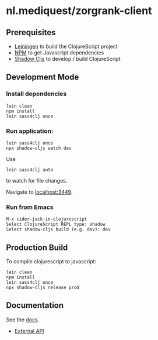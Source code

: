 # nl.mediquest/zorgrank-client

## Prerequisites

- [Leiningen](https://github.com/technomancy/leiningen) to build the ClojureScript project
- [NPM](https://www.npmjs.com/) to get Javascript dependencies
- [Shadow Cljs](https://shadow-cljs.github.io/docs/UsersGuide.html) to develop / build ClojureScript

## Development Mode

### Install dependencies
```
lein clean
npm install
lein sass4clj once
```

### Run application:

```
lein sass4clj once
npx shadow-cljs watch dev
```

Use

```
lein sass4clj auto
```

to watch for file changes.

Navigate to [localhost:3449](http://localhost:3449).

### Run from Emacs

```
M-x cider-jack-in-clojurescript
Select ClojureScript REPL type: shadow
Select shadow-cljs build (e.g. dev): dev
```

## Production Build

To compile clojurescript to javascript:

```
lein clean
npm install
lein sass4clj once
npx shadow-cljs release prod
```

## Documentation
See the [docs](docs/).

- [External API](docs/external-api.md)

